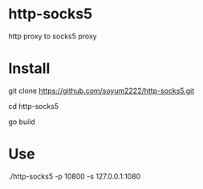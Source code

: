 # http-socks5
http proxy to socks5 proxy

# Install
git clone https://github.com/soyum2222/http-socks5.git

cd http-socks5

go build

# Use
./http-socks5 -p 10800 -s 127.0.0.1:1080
